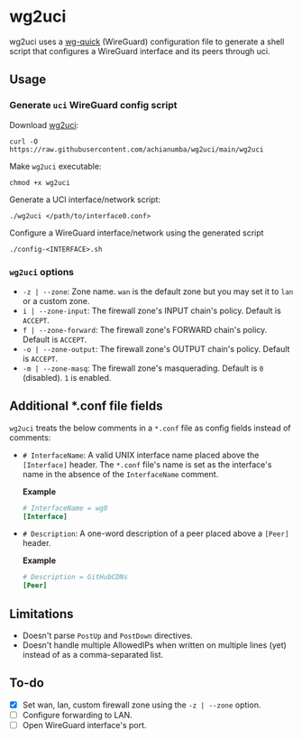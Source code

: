 # wg2uci

wg2uci uses a [wg-quick](https://git.zx2c4.com/wireguard-tools/about/src/man/wg-quick.8) (WireGuard) configuration file to generate a shell script that configures a WireGuard interface and its peers through uci.

## Usage

### Generate `uci` WireGuard config script

Download [wg2uci](wg2uci):

```shell
curl -O https://raw.githubusercontent.com/achianumba/wg2uci/main/wg2uci
```

Make `wg2uci` executable:

```shell
chmod +x wg2uci
```

Generate a UCI interface/network script:

```shell
./wg2uci </path/to/interface0.conf>
```

Configure a WireGuard interface/network using the generated script

```shell
./config-<INTERFACE>.sh
```

### `wg2uci` options

- `-z | --zone`: Zone name. `wan` is the default zone but you may set it to `lan` or a custom zone.
- `i | --zone-input`: The firewall zone's INPUT chain's policy. Default is `ACCEPT`.
- `f | --zone-forward`: The firewall zone's FORWARD chain's policy. Default is `ACCEPT`.
- `-o | --zone-output`: The firewall zone's OUTPUT chain's policy. Default is `ACCEPT`.
- `-m | --zone-masq`: The firewall zone's masquerading. Default is `0` (disabled). `1` is enabled.

## Additional *.conf file fields

`wg2uci` treats the below comments in a `*.conf` file as config fields instead of comments:

- `# InterfaceName`: A valid UNIX interface name placed above the `[Interface]` header. The `*.conf` file's name is set as the interface's name in the absence of the `InterfaceName` comment.

  **Example**

  ```ini
  # InterfaceName = wg0
  [Interface]
  ```
  
- `# Description`: A one-word description of a peer placed above a `[Peer]` header.
  
  **Example**

  ```ini
  # Description = GitHubCDNs
  [Peer]
  ```


## Limitations

- Doesn't parse `PostUp` and `PostDown` directives.
- Doesn't handle multiple AllowedIPs when written on multiple lines (yet) instead of as a comma-separated list.

## To-do

- [x] Set wan, lan, custom firewall zone using the `-z | --zone` option.
- [ ] Configure forwarding to LAN.
- [ ] Open WireGuard interface's port.
